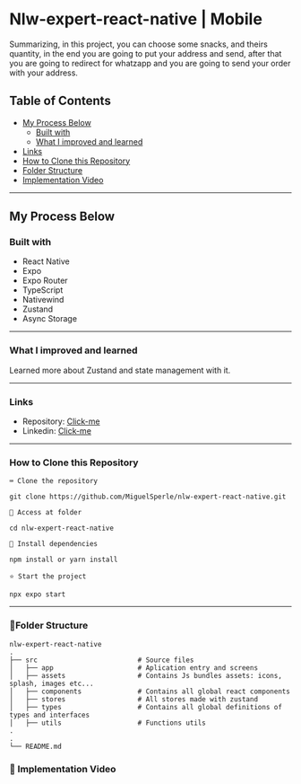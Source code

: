 # Nlw-expert-react-native | Mobile

Summarizing, in this project, you can choose some snacks, and theirs quantity, in the end you are going to put your address and send, after that you are going to redirect for whatzapp and you are going to send your order with your address.

## Table of Contents
- [My Process Below](#my-process-below)
  - [Built with](#built-with)
  - [What I improved and learned](#what-i-improved-and-learned)
- [Links](#Links)
- [How to Clone this Repository](#how-to-clone-this-repository)
- [Folder Structure](#folder-structure)
- [Implementation Video](#implementation-video)
---------------

## My Process Below

### Built with

<ul>
  <li>React Native</li>
  <li>Expo</li>
  <li>Expo Router</li>
  <li>TypeScript</li>
  <li>Nativewind</li>
  <li>Zustand</li>
  <li>Async Storage</li>
</ul>

---------------


### What I improved and learned

Learned more about Zustand and state management with it.

---------------

### Links

- Repository: [Click-me](https://github.com/MiguelSperle/nlw-expert-react-native)
- Linkedin: [Click-me](https://www.linkedin.com/in/miguel-sperle-851916298/)

---------------

### How to Clone this Repository


```⌨ Clone the repository```

```
git clone https://github.com/MiguelSperle/nlw-expert-react-native.git
```

```📂 Access at folder```

```
cd nlw-expert-react-native
```

```📡 Install dependencies```

```
npm install or yarn install
```

```⭐ Start the project```

```
npx expo start
```

---------------

### 📂Folder Structure

```plainText
nlw-expert-react-native
.
├── src                         # Source files
│   ├── app                     # Aplication entry and screens
│   ├── assets                  # Contains Js bundles assets: icons, splash, images etc...
│   ├── components              # Contains all global react components
│   ├── stores                  # All stores made with zustand
│   ├── types                   # Contains all global definitions of types and interfaces
│   ├── utils                   # Functions utils
.
.
└── README.md
```

### 🎥 Implementation Video
